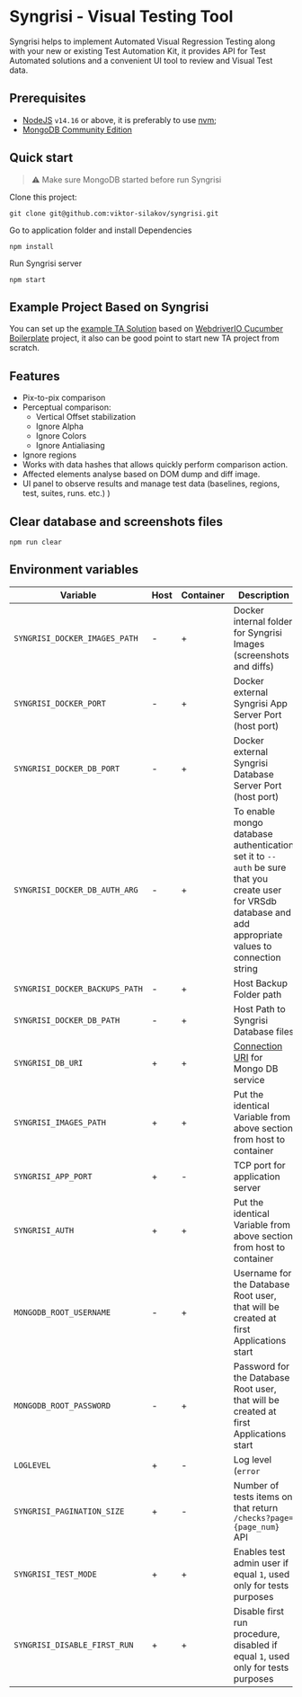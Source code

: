 # Syngrisi - Visual Testing Tool

Syngrisi helps to implement Automated Visual Regression Testing along with your new or existing Test Automation Kit, it
provides API for Test Automated solutions and a convenient UI tool to review and Visual Test data.

## Prerequisites

* [NodeJS](https://nodejs.org/en/download/) `v14.16` or above, it is preferably to
  use [nvm](https://github.com/nvm-sh/nvm);
* [MongoDB Community Edition](https://docs.mongodb.com/manual/administration/install-community/)

## Quick start

> ⚠️ Make sure MongoDB started before run Syngrisi

Clone this project:

```shell script
git clone git@github.com:viktor-silakov/syngrisi.git
```

Go to application folder and install Dependencies

```shell script
npm install
```

Run Syngrisi server

```shell script
npm start
```

## Example Project Based on Syngrisi

You can set up the [example TA Solution](https://github.com/viktor-silakov/syngrisi-cucumber-example) based
on [WebdriverIO Cucumber Boilerplate](https://github.com/webdriverio/cucumber-boilerplate) project, it also can be good
point to start new TA project from scratch.

## Features

* Pix-to-pix comparison
* Perceptual comparison:
    * Vertical Offset stabilization
    * Ignore Alpha
    * Ignore Colors
    * Ignore Antialiasing
* Ignore regions
* Works with data hashes that allows quickly perform comparison action.
* Affected elements analyse based on DOM dump and diff image.
* UI panel to observe results and manage test data (baselines, regions, test, suites, runs. etc.) )

## Clear database and screenshots files

```shell script
npm run clear
```

## Environment variables

| Variable      | Host | Container |Description | Default Value |
| ------------- | ------------- |---------------- |------------- | ------------- |
| `SYNGRISI_DOCKER_IMAGES_PATH`  | - | + | Docker internal folder for Syngrisi Images (screenshots and diffs)      | `./baselines` |
| `SYNGRISI_DOCKER_PORT`         | - | + | Docker external Syngrisi App Server Port (host port)                    | `5000` |
| `SYNGRISI_DOCKER_DB_PORT`      | - | + | Docker external Syngrisi Database Server Port (host port)               | `27017` |
| `SYNGRISI_DOCKER_DB_AUTH_ARG`  | - | + | To enable mongo database authentication set it to `--auth` be sure that you create user for VRSdb database and add appropriate values to connection string | `--noauth` |
| `SYNGRISI_DOCKER_BACKUPS_PATH` | - | + | Host Backup Folder path                                                  |./backups/ |
| `SYNGRISI_DOCKER_DB_PATH`      | - | + | Host Path to Syngrisi Database files                                     | `./data/db_data` |
| `SYNGRISI_DB_URI`              | + | + | [Connection URI](https://www.mongodb.com/docs/manual/reference/connection-string/) for Mongo DB service  | `mongodb://localhost:27017/VRSdb` || `mongodb://syngrisi-db/VRSdb` |
| `SYNGRISI_IMAGES_PATH`         | + | + | Put the identical Variable from above section from host to container     |`./baselines/`|
| `SYNGRISI_APP_PORT`            | + | - | TCP port for application server                                          |`3000`|
| `SYNGRISI_AUTH`                | + | + | Put the identical Variable from above section from host to container     | `1` |
| `MONGODB_ROOT_USERNAME`        | - | + | Username for the Database Root user, that will be created at first Applications start   | - |
| `MONGODB_ROOT_PASSWORD`        | - | + | Password for the Database Root user, that will be created at first Applications start   | - |
| `LOGLEVEL`                     | + | - | Log level (`error`|`warn`|`info`|`verbose`|`debug`|`silly`) default      | `debug` |
| `SYNGRISI_PAGINATION_SIZE`     | + | - | Number of tests items on that return `/checks?page={page_num}` API       | `50` |
| `SYNGRISI_TEST_MODE`           | + | + | Enables test admin user if equal `1`, used only for tests purposes       | `0` |
| `SYNGRISI_DISABLE_FIRST_RUN`   | + | + | Disable first run procedure, disabled if equal `1`, used only for tests purposes   | `0` |

